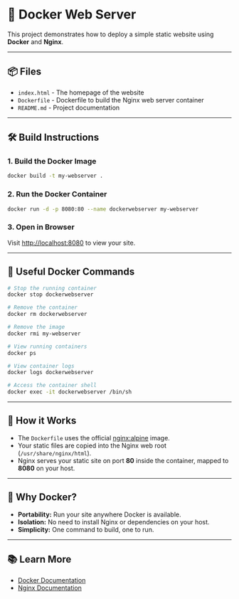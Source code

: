 # 🚀 Docker Web Server

This project demonstrates how to deploy a simple static website using **Docker** and **Nginx**.

---

## 📦 Files

- `index.html` - The homepage of the website
- `Dockerfile` - Dockerfile to build the Nginx web server container
- `README.md` - Project documentation

---

## 🛠️ Build Instructions

### 1. Build the Docker Image
```bash
docker build -t my-webserver .
```

### 2. Run the Docker Container
```bash
docker run -d -p 8080:80 --name dockerwebserver my-webserver
```

### 3. Open in Browser

Visit [http://localhost:8080](http://localhost:8080) to view your site.

---

## 🧹 Useful Docker Commands

```bash
# Stop the running container
docker stop dockerwebserver

# Remove the container
docker rm dockerwebserver

# Remove the image
docker rmi my-webserver

# View running containers
docker ps

# View container logs
docker logs dockerwebserver

# Access the container shell
docker exec -it dockerwebserver /bin/sh
```

---

## 📄 How it Works

- The `Dockerfile` uses the official [nginx:alpine](https://hub.docker.com/_/nginx) image.
- Your static files are copied into the Nginx web root (`/usr/share/nginx/html`).
- Nginx serves your static site on port **80** inside the container, mapped to **8080** on your host.

---

## 🐳 Why Docker?

- **Portability:** Run your site anywhere Docker is available.
- **Isolation:** No need to install Nginx or dependencies on your host.
- **Simplicity:** One command to build, one to run.

---

## 📚 Learn More

- [Docker Documentation](https://docs.docker.com/)
- [Nginx Documentation](https://nginx.org/en/docs/)

